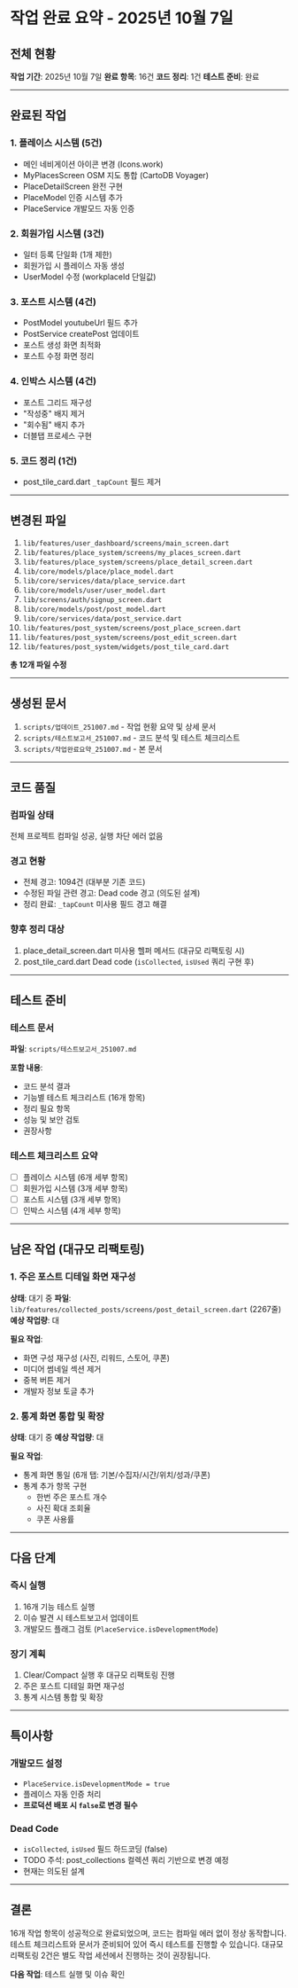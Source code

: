 # 작업 완료 요약 - 2025년 10월 7일

## 전체 현황

**작업 기간**: 2025년 10월 7일
**완료 항목**: 16건
**코드 정리**: 1건
**테스트 준비**: 완료

---

## 완료된 작업

### 1. 플레이스 시스템 (5건)
- 메인 네비게이션 아이콘 변경 (Icons.work)
- MyPlacesScreen OSM 지도 통합 (CartoDB Voyager)
- PlaceDetailScreen 완전 구현
- PlaceModel 인증 시스템 추가
- PlaceService 개발모드 자동 인증

### 2. 회원가입 시스템 (3건)
- 일터 등록 단일화 (1개 제한)
- 회원가입 시 플레이스 자동 생성
- UserModel 수정 (workplaceId 단일값)

### 3. 포스트 시스템 (4건)
- PostModel youtubeUrl 필드 추가
- PostService createPost 업데이트
- 포스트 생성 화면 최적화
- 포스트 수정 화면 정리

### 4. 인박스 시스템 (4건)
- 포스트 그리드 재구성
- "작성중" 배지 제거
- "회수됨" 배지 추가
- 더블탭 프로세스 구현

### 5. 코드 정리 (1건)
- post_tile_card.dart `_tapCount` 필드 제거

---

## 변경된 파일

1. `lib/features/user_dashboard/screens/main_screen.dart`
2. `lib/features/place_system/screens/my_places_screen.dart`
3. `lib/features/place_system/screens/place_detail_screen.dart`
4. `lib/core/models/place/place_model.dart`
5. `lib/core/services/data/place_service.dart`
6. `lib/core/models/user/user_model.dart`
7. `lib/screens/auth/signup_screen.dart`
8. `lib/core/models/post/post_model.dart`
9. `lib/core/services/data/post_service.dart`
10. `lib/features/post_system/screens/post_place_screen.dart`
11. `lib/features/post_system/screens/post_edit_screen.dart`
12. `lib/features/post_system/widgets/post_tile_card.dart`

**총 12개 파일 수정**

---

## 생성된 문서

1. `scripts/업데이트_251007.md` - 작업 현황 요약 및 상세 문서
2. `scripts/테스트보고서_251007.md` - 코드 분석 및 테스트 체크리스트
3. `scripts/작업완료요약_251007.md` - 본 문서

---

## 코드 품질

### 컴파일 상태
전체 프로젝트 컴파일 성공, 실행 차단 에러 없음

### 경고 현황
- 전체 경고: 1094건 (대부분 기존 코드)
- 수정된 파일 관련 경고: Dead code 경고 (의도된 설계)
- 정리 완료: `_tapCount` 미사용 필드 경고 해결

### 향후 정리 대상
1. place_detail_screen.dart 미사용 헬퍼 메서드 (대규모 리팩토링 시)
2. post_tile_card.dart Dead code (`isCollected`, `isUsed` 쿼리 구현 후)

---

## 테스트 준비

### 테스트 문서
**파일**: `scripts/테스트보고서_251007.md`

**포함 내용**:
- 코드 분석 결과
- 기능별 테스트 체크리스트 (16개 항목)
- 정리 필요 항목
- 성능 및 보안 검토
- 권장사항

### 테스트 체크리스트 요약
- [ ] 플레이스 시스템 (6개 세부 항목)
- [ ] 회원가입 시스템 (3개 세부 항목)
- [ ] 포스트 시스템 (3개 세부 항목)
- [ ] 인박스 시스템 (4개 세부 항목)

---

## 남은 작업 (대규모 리팩토링)

### 1. 주은 포스트 디테일 화면 재구성
**상태**: 대기 중
**파일**: `lib/features/collected_posts/screens/post_detail_screen.dart` (2267줄)
**예상 작업량**: 대

**필요 작업**:
- 화면 구성 재구성 (사진, 리워드, 스토어, 쿠폰)
- 미디어 썸네일 섹션 제거
- 중복 버튼 제거
- 개발자 정보 토글 추가

### 2. 통계 화면 통합 및 확장
**상태**: 대기 중
**예상 작업량**: 대

**필요 작업**:
- 통계 화면 통일 (6개 탭: 기본/수집자/시간/위치/성과/쿠폰)
- 통계 추가 항목 구현
  - 한번 주은 포스트 개수
  - 사진 확대 조회율
  - 쿠폰 사용률

---

## 다음 단계

### 즉시 실행
1. 16개 기능 테스트 실행
2. 이슈 발견 시 테스트보고서 업데이트
3. 개발모드 플래그 검토 (`PlaceService.isDevelopmentMode`)

### 장기 계획
1. Clear/Compact 실행 후 대규모 리팩토링 진행
2. 주은 포스트 디테일 화면 재구성
3. 통계 시스템 통합 및 확장

---

## 특이사항

### 개발모드 설정
- `PlaceService.isDevelopmentMode = true`
- 플레이스 자동 인증 처리
- **프로덕션 배포 시 `false`로 변경 필수**

### Dead Code
- `isCollected`, `isUsed` 필드 하드코딩 (false)
- TODO 주석: post_collections 컬렉션 쿼리 기반으로 변경 예정
- 현재는 의도된 설계

---

## 결론

16개 작업 항목이 성공적으로 완료되었으며, 코드는 컴파일 에러 없이 정상 동작합니다. 테스트 체크리스트와 문서가 준비되어 있어 즉시 테스트를 진행할 수 있습니다. 대규모 리팩토링 2건은 별도 작업 세션에서 진행하는 것이 권장됩니다.

**다음 작업**: 테스트 실행 및 이슈 확인
